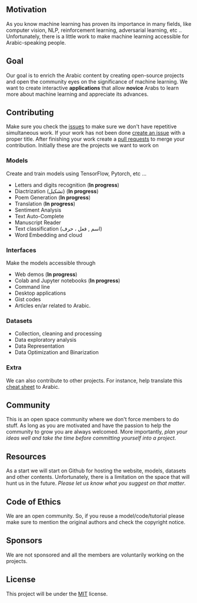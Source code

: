## Motivation 
As you know machine learning has proven its importance in many fields, like computer vision, NLP, reinforcement learning, adversarial learning, etc ..  Unfortunately, there is a little work to make machine learning accessible for Arabic-speaking people. 

## Goal
Our goal is to enrich the Arabic content by creating open-source projects and open the community eyes on the significance of machine learning. We want to create interactive **applications** that allow **novice** Arabs to learn more about machine learning and appreciate its advances. 

## Contributing  
Make sure you check the [issues](https://github.com/zaidalyafeai/ARBML/issues) to make sure we don't have repetitive simultaneous work. If your work has not been done [create an issue](https://help.github.com/en/articles/creating-an-issue) with a proper title. After finishing your work create a [pull requests](https://help.github.com/en/articles/about-pull-requests) to merge your contribution. Initially these are the projects we want to work on 

### Models
Create and train models using TensorFlow, Pytorch, etc ... 
- Letters and digits recognition (**In progress**)
- Diactrization (تشكيل) (**In progress**)
- Poem Generation (**In progress**)
- Translation (**In progress**) 
- Sentiment Analysis 
- Text Auto-Complete 
- Manuscript Reader  
- Text classification (اسم , فعل ، حرف)
- Word Embedding and cloud

### Interfaces
Make the models accessible through 
- Web demos  (**In progress**)
- Colab and Jupyter notebooks  (**In progress**)
- Command line
- Desktop applications
- Gist codes 
- Articles en/ar related to Arabic.

### Datasets 
- Collection, cleaning and processing 
- Data exploratory analysis 
- Data Representation 
- Data Optimization and Binarization 

### Extra 
We can also contribute to other projects. For instance, help translate this [cheat sheet](https://github.com/shervinea/cheatsheet-translation/) to Arabic. 

## Community 
This is an open space community where we don't force members to do stuff. As long as you are motivated and have the passion to help the community to grow you are always welcomed. More importantly, _plan your ideas well and take the time before committing yourself into a project_. 

## Resources 
As a start we will start on Github for hosting the website, models, datasets and other contents. Unfortunately, there is a limitation on the space that will hunt us in the future. _Please let us know what you suggest on that matter_. 

## Code of Ethics 
We are an open community. So, if you reuse a model/code/tutorial please make sure to mention the original authors and check the copyright notice. 

## Sponsors 
We are not sponsored and all the members are voluntarily working on the projects. 

## License 
This project will be under the [MIT](https://opensource.org/licenses/MIT) license. 

